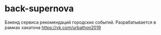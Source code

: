 # back-supernova

Бэкенд сервиса рекомендаций городских событий. Разрабатывается в рамках хакатона https://vk.com/urbathon2019